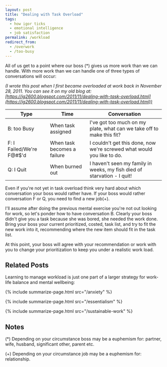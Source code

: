 ```yaml
---
layout: post
title: "Dealing with Task Overload"
tags:
  - how igor ticks
  - emotional intelligence
  - job satisfaction
permalink: /workload
redirect_from:
  - /overwork
  - /too-busy
---
```


All of us get to a point where our boss (\*) gives us more work than we can handle. With more work than we can handle one of three types of conversations will occur:

_(I wrote this post when I first became overloaded at work back in November 28, 2011. You can see it on my old blog at: [https://ig2600.blogspot.com/2011/11/dealing-with-task-overload.html](https://ig2600.blogspot.com/2011/11/dealing-with-task-overload.html))_

| Type                     | Time                        | Conversation                                                            |
| ------------------------ | --------------------------- | ----------------------------------------------------------------------- |
| B: too Busy              | When task assigned          | I've got too much on my plate, what can we take off to make this fit?   |
| F: I Failed/We're F@#$'d | When task becomes a failure | I couldn't get this done, now we're screwed what would you like to do.  |
| Q: I Quit                | When burned out             | I haven't seen my family in weeks, my fish died of starvation - I quit! |

Even if you're not yet in task overload think very hard about which conversation your boss would rather have. If your boss would rather conversation F or Q, you need to find a new job(+).

I'll assume after doing the previous mental exercise you're not out looking for work, so let's ponder how to have conversation B. Clearly your boss didn't give you a task because she was bored, she needed the work done. Bring your boss your current prioritized, costed, task list, and try to fit the new work into it, recommending where the new item should fit in the task list.

At this point, your boss will agree with your recommendation or work with you to change your prioritization to keep you under a realistic work load.

## Related Posts

Learning to manage workload is just one part of a larger strategy for work-life balance and mental wellbeing:

{% include summarize-page.html src="/anxiety" %}

{% include summarize-page.html src="/essentialism" %}

{% include summarize-page.html src="/sustainable-work" %}

## Notes

(\*) Depending on your circumstance boss may be a euphemism for: partner, wife, husband, significant other, parent etc.

(+) Depending on your circumstance job may be a euphemism for: relationship.
